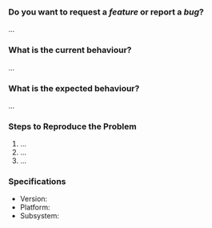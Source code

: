 ### Do you want to request a *feature* or report a *bug*?
...

### What is the current behaviour?
...

### What is the expected behaviour?

...

### Steps to Reproduce the Problem

  1. ...
  2. ...
  3. ...

### Specifications

  - Version:
  - Platform:
  - Subsystem:
